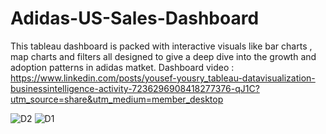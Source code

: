 # Adidas-US-Sales-Dashboard
This tableau dashboard is packed with interactive visuals like bar charts , map charts and filters all designed to give a deep dive into the growth and adoption patterns in  adidas matket.
Dashboard video : https://www.linkedin.com/posts/yousef-yousry_tableau-datavisualization-businessintelligence-activity-7236296908418277376-qJ1C?utm_source=share&utm_medium=member_desktop

![D2](https://github.com/user-attachments/assets/0a2fd311-db0d-4059-bf6a-e7de2918a1b6)
![D1](https://github.com/user-attachments/assets/af9835d5-3eee-4f10-b2fc-485b6ca879f7)
